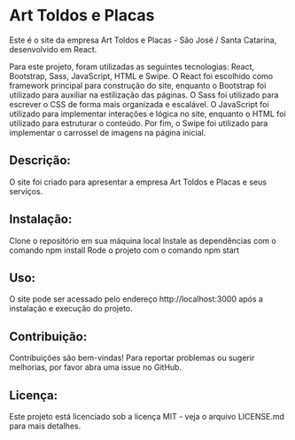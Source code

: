 <h1>Art Toldos e Placas</h1>

Este é o site da empresa Art Toldos e Placas - São José / Santa Catarina, desenvolvido em React.

Para este projeto, foram utilizadas as seguintes tecnologias: React, Bootstrap, Sass, JavaScript, HTML e Swipe. O React foi escolhido como framework principal para construção do site, enquanto o Bootstrap foi utilizado para auxiliar na estilização das páginas. O Sass foi utilizado para escrever o CSS de forma mais organizada e escalável. O JavaScript foi utilizado para implementar interações e lógica no site, enquanto o HTML foi utilizado para estruturar o conteúdo. Por fim, o Swipe foi utilizado para implementar o carrossel de imagens na página inicial.


<h2>Descrição:</h2>

O site foi criado para apresentar a empresa Art Toldos e Placas e seus serviços.


<h2>Instalação:</h2>

Clone o repositório em sua máquina local
Instale as dependências com o comando npm install
Rode o projeto com o comando npm start

<h2>Uso:</h2>

O site pode ser acessado pelo endereço http://localhost:3000 após a instalação e execução do projeto.


<h2>Contribuição:</h2>

Contribuições são bem-vindas! Para reportar problemas ou sugerir melhorias, por favor abra uma issue no GitHub.


<h2>Licença:</h2>

Este projeto está licenciado sob a licença MIT - veja o arquivo LICENSE.md para mais detalhes.
